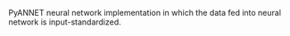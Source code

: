 PyANNET neural network implementation in which the data fed into neural network is input-standardized.